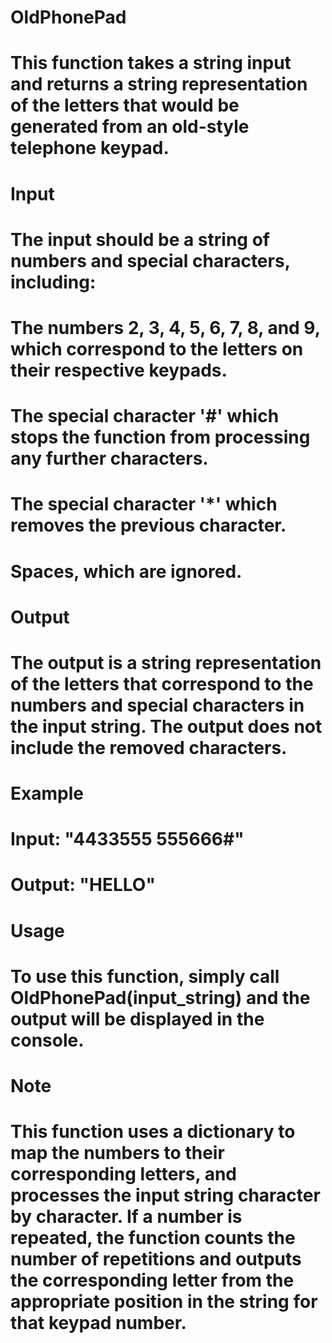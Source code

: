 # OldPhonePad

# This function takes a string input and returns a string representation of the letters that would be generated from an old-style telephone keypad.

# Input
# The input should be a string of numbers and special characters, including:

# The numbers 2, 3, 4, 5, 6, 7, 8, and 9, which correspond to the letters on their respective keypads.
# The special character '#' which stops the function from processing any further characters.
# The special character '*' which removes the previous character.
# Spaces, which are ignored.
# Output
# The output is a string representation of the letters that correspond to the numbers and special characters in the input string. The output does not include the removed characters.

# Example
# Input: "4433555 555666#"
# Output: "HELLO"

# Usage
# To use this function, simply call OldPhonePad(input_string) and the output will be displayed in the console.

# Note
# This function uses a dictionary to map the numbers to their corresponding letters, and processes the input string character by character. If a number is repeated, the function counts the number of repetitions and outputs the corresponding letter from the appropriate position in the string for that keypad number.
